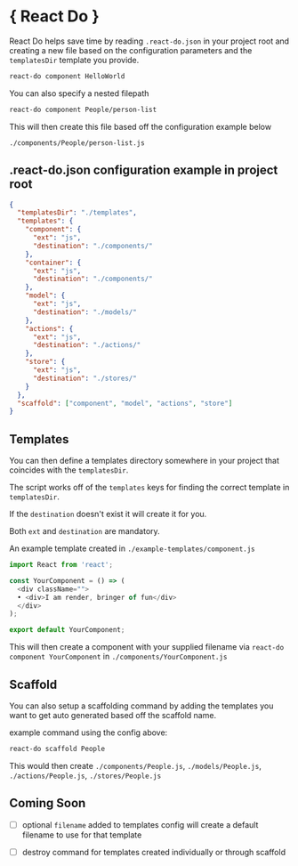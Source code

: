 # { React Do }

React Do helps save time by reading `.react-do.json` in your project root and creating
a new file based on the configuration parameters and the `templatesDir` template you provide.

```bash
react-do component HelloWorld
```

You can also specify a nested filepath

```bash
react-do component People/person-list
```

This will then create this file based off the configuration example below

`./components/People/person-list.js`


## .react-do.json configuration example in project root

```json
{
  "templatesDir": "./templates",
  "templates": {
    "component": {
      "ext": "js",
      "destination": "./components/"
    },
    "container": {
      "ext": "js",
      "destination": "./components/"
    },
    "model": {
      "ext": "js",
      "destination": "./models/"
    },
    "actions": {
      "ext": "js",
      "destination": "./actions/"
    },
    "store": {
      "ext": "js",
      "destination": "./stores/"
    }
  },
  "scaffold": ["component", "model", "actions", "store"]
}
```

## Templates

You can then define a templates directory somewhere in your project that
coincides with the `templatesDir`.

The script works off of the `templates` keys for finding the correct template in `templatesDir`.

If the `destination` doesn't exist it will create it for you.

Both `ext` and `destination` are mandatory.

An example template created in `./example-templates/component.js`

```javascript
import React from 'react';

const YourComponent = () => (
  <div className="">
  • <div>I am render, bringer of fun</div>
  </div>
);

export default YourComponent;
```

This will then create a component with your supplied filename via `react-do component YourComponent`
in `./components/YourComponent.js`

## Scaffold

You can also setup a scaffolding command by adding the templates you want to get auto generated based off the scaffold name.

example command using the config above:

```bash
react-do scaffold People
```

This would then create `./components/People.js`, `./models/People.js`, `./actions/People.js`, `./stores/People.js`

## Coming Soon

- [ ] optional `filename` added to templates config will create a default filename to use for that template
- [ ] destroy command for templates created individually or through scaffold

